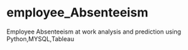 # employee_Absenteeism
Employee Absenteeism at work analysis and prediction using Python,MYSQL,Tableau
